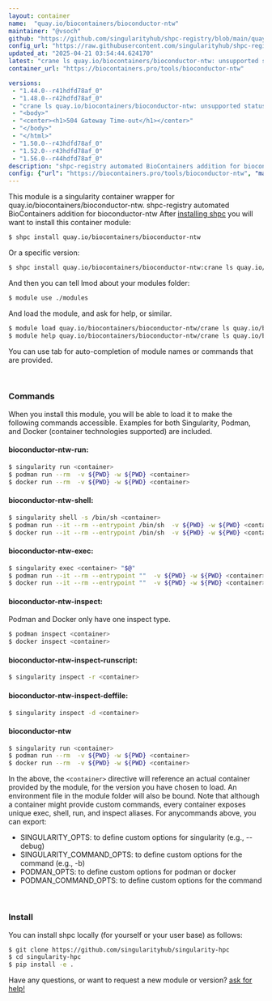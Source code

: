 ```yaml
---
layout: container
name:  "quay.io/biocontainers/bioconductor-ntw"
maintainer: "@vsoch"
github: "https://github.com/singularityhub/shpc-registry/blob/main/quay.io/biocontainers/bioconductor-ntw/container.yaml"
config_url: "https://raw.githubusercontent.com/singularityhub/shpc-registry/main/quay.io/biocontainers/bioconductor-ntw/container.yaml"
updated_at: "2025-04-21 03:54:44.624170"
latest: "crane ls quay.io/biocontainers/bioconductor-ntw: unsupported status code 504; body: <html>"
container_url: "https://biocontainers.pro/tools/bioconductor-ntw"

versions:
 - "1.44.0--r41hdfd78af_0"
 - "1.48.0--r42hdfd78af_0"
 - "crane ls quay.io/biocontainers/bioconductor-ntw: unsupported status code 504; body: <html>"
 - "<body>"
 - "<center><h1>504 Gateway Time-out</h1></center>"
 - "</body>"
 - "</html>"
 - "1.50.0--r43hdfd78af_0"
 - "1.52.0--r43hdfd78af_0"
 - "1.56.0--r44hdfd78af_0"
description: "shpc-registry automated BioContainers addition for bioconductor-ntw"
config: {"url": "https://biocontainers.pro/tools/bioconductor-ntw", "maintainer": "@vsoch", "description": "shpc-registry automated BioContainers addition for bioconductor-ntw", "latest": {"crane ls quay.io/biocontainers/bioconductor-ntw: unsupported status code 504; body: <html>": "crane digest quay.io/biocontainers/bioconductor-ntw:crane ls quay.io/biocontainers/bioconductor-ntw: unsupported status code 504; body: <html>: parsing reference \"quay.io/biocontainers/bioconductor-ntw:crane ls quay.io/biocontainers/bioconductor-ntw: unsupported status code 504; body: <html>\": could not parse reference"}, "tags": {"1.44.0--r41hdfd78af_0": "sha256:016cc04957306b27520229f84aed35683fd8438166e6eb16691185f01eb1e5fa", "1.48.0--r42hdfd78af_0": "sha256:daa8182dfbe2ac0578c44eead0781ca1d48953c4afee6aa0ff989dc355de2574", "crane ls quay.io/biocontainers/bioconductor-ntw: unsupported status code 504; body: <html>": "crane digest quay.io/biocontainers/bioconductor-ntw:crane ls quay.io/biocontainers/bioconductor-ntw: unsupported status code 504; body: <html>: parsing reference \"quay.io/biocontainers/bioconductor-ntw:crane ls quay.io/biocontainers/bioconductor-ntw: unsupported status code 504; body: <html>\": could not parse reference", "<body>": "crane digest quay.io/biocontainers/bioconductor-ntw:<body>: parsing reference \"quay.io/biocontainers/bioconductor-ntw:<body>\": could not parse reference", "<center><h1>504 Gateway Time-out</h1></center>": "crane digest quay.io/biocontainers/bioconductor-ntw:<center><h1>504 Gateway Time-out</h1></center>: parsing reference \"quay.io/biocontainers/bioconductor-ntw:<center><h1>504 Gateway Time-out</h1></center>\": could not parse reference", "</body>": "crane digest quay.io/biocontainers/bioconductor-ntw:</body>: parsing reference \"quay.io/biocontainers/bioconductor-ntw:</body>\": could not parse reference", "</html>": "crane digest quay.io/biocontainers/bioconductor-ntw:</html>: parsing reference \"quay.io/biocontainers/bioconductor-ntw:</html>\": could not parse reference", "1.50.0--r43hdfd78af_0": "sha256:bbc13a763c5dfd39d2530c966c78ee26a3938b1374ad0e7a3b772b161784756b", "1.52.0--r43hdfd78af_0": "sha256:f70e30279b16eb1026bd5ba6dbd4b3d465e0a9bbe1e236e920c45ee3dbc71005", "1.56.0--r44hdfd78af_0": "sha256:668790efb6d5c0aac4b89e72347fe6339b76f84fab7ba8020b5dac7f67d6ce2b"}, "docker": "quay.io/biocontainers/bioconductor-ntw"}
---
```


This module is a singularity container wrapper for quay.io/biocontainers/bioconductor-ntw.
shpc-registry automated BioContainers addition for bioconductor-ntw
After [installing shpc](#install) you will want to install this container module:


```bash
$ shpc install quay.io/biocontainers/bioconductor-ntw
```

Or a specific version:

```bash
$ shpc install quay.io/biocontainers/bioconductor-ntw:crane ls quay.io/biocontainers/bioconductor-ntw: unsupported status code 504; body: <html>
```

And then you can tell lmod about your modules folder:

```bash
$ module use ./modules
```

And load the module, and ask for help, or similar.

```bash
$ module load quay.io/biocontainers/bioconductor-ntw/crane ls quay.io/biocontainers/bioconductor-ntw: unsupported status code 504; body: <html>
$ module help quay.io/biocontainers/bioconductor-ntw/crane ls quay.io/biocontainers/bioconductor-ntw: unsupported status code 504; body: <html>
```

You can use tab for auto-completion of module names or commands that are provided.

<br>

### Commands

When you install this module, you will be able to load it to make the following commands accessible.
Examples for both Singularity, Podman, and Docker (container technologies supported) are included.

#### bioconductor-ntw-run:

```bash
$ singularity run <container>
$ podman run --rm  -v ${PWD} -w ${PWD} <container>
$ docker run --rm  -v ${PWD} -w ${PWD} <container>
```

#### bioconductor-ntw-shell:

```bash
$ singularity shell -s /bin/sh <container>
$ podman run --it --rm --entrypoint /bin/sh  -v ${PWD} -w ${PWD} <container>
$ docker run --it --rm --entrypoint /bin/sh  -v ${PWD} -w ${PWD} <container>
```

#### bioconductor-ntw-exec:

```bash
$ singularity exec <container> "$@"
$ podman run --it --rm --entrypoint ""  -v ${PWD} -w ${PWD} <container> "$@"
$ docker run --it --rm --entrypoint ""  -v ${PWD} -w ${PWD} <container> "$@"
```

#### bioconductor-ntw-inspect:

Podman and Docker only have one inspect type.

```bash
$ podman inspect <container>
$ docker inspect <container>
```

#### bioconductor-ntw-inspect-runscript:

```bash
$ singularity inspect -r <container>
```

#### bioconductor-ntw-inspect-deffile:

```bash
$ singularity inspect -d <container>
```



#### bioconductor-ntw

```bash
$ singularity run <container>
$ podman run --rm  -v ${PWD} -w ${PWD} <container>
$ docker run --rm  -v ${PWD} -w ${PWD} <container>
```


In the above, the `<container>` directive will reference an actual container provided
by the module, for the version you have chosen to load. An environment file in the
module folder will also be bound. Note that although a container
might provide custom commands, every container exposes unique exec, shell, run, and
inspect aliases. For anycommands above, you can export:

 - SINGULARITY_OPTS: to define custom options for singularity (e.g., --debug)
 - SINGULARITY_COMMAND_OPTS: to define custom options for the command (e.g., -b)
 - PODMAN_OPTS: to define custom options for podman or docker
 - PODMAN_COMMAND_OPTS: to define custom options for the command

<br>

### Install

You can install shpc locally (for yourself or your user base) as follows:

```bash
$ git clone https://github.com/singularityhub/singularity-hpc
$ cd singularity-hpc
$ pip install -e .
```

Have any questions, or want to request a new module or version? [ask for help!](https://github.com/singularityhub/singularity-hpc/issues)
